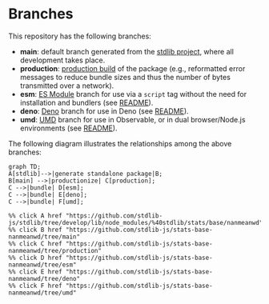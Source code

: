 <!--

@license Apache-2.0

Copyright (c) 2022 The Stdlib Authors.

Licensed under the Apache License, Version 2.0 (the "License");
you may not use this file except in compliance with the License.
You may obtain a copy of the License at

    http://www.apache.org/licenses/LICENSE-2.0

Unless required by applicable law or agreed to in writing, software
distributed under the License is distributed on an "AS IS" BASIS,
WITHOUT WARRANTIES OR CONDITIONS OF ANY KIND, either express or implied.
See the License for the specific language governing permissions and
limitations under the License.

-->

# Branches

This repository has the following branches:

-   **main**: default branch generated from the [stdlib project][stdlib-url], where all development takes place.
-   **production**: [production build][production-url] of the package (e.g., reformatted error messages to reduce bundle sizes and thus the number of bytes transmitted over a network).
-   **esm**: [ES Module][esm-url] branch for use via a `script` tag without the need for installation and bundlers (see [README][esm-readme]).
-   **deno**: [Deno][deno-url] branch for use in Deno (see [README][deno-readme]).
-   **umd**: [UMD][umd-url] branch for use in Observable, or in dual browser/Node.js environments (see [README][umd-readme]).

The following diagram illustrates the relationships among the above branches:

```mermaid
graph TD;
A[stdlib]-->|generate standalone package|B;
B[main] -->|productionize| C[production];
C -->|bundle| D[esm];
C -->|bundle| E[deno];
C -->|bundle| F[umd];

%% click A href "https://github.com/stdlib-js/stdlib/tree/develop/lib/node_modules/%40stdlib/stats/base/nanmeanwd"
%% click B href "https://github.com/stdlib-js/stats-base-nanmeanwd/tree/main"
%% click C href "https://github.com/stdlib-js/stats-base-nanmeanwd/tree/production"
%% click D href "https://github.com/stdlib-js/stats-base-nanmeanwd/tree/esm"
%% click E href "https://github.com/stdlib-js/stats-base-nanmeanwd/tree/deno"
%% click F href "https://github.com/stdlib-js/stats-base-nanmeanwd/tree/umd"
```

[stdlib-url]: https://github.com/stdlib-js/stdlib/tree/develop/lib/node_modules/%40stdlib/stats/base/nanmeanwd
[production-url]: https://github.com/stdlib-js/stats-base-nanmeanwd/tree/production
[deno-url]: https://github.com/stdlib-js/stats-base-nanmeanwd/tree/deno
[deno-readme]: https://github.com/stdlib-js/stats-base-nanmeanwd/blob/deno/README.md
[umd-url]: https://github.com/stdlib-js/stats-base-nanmeanwd/tree/umd
[umd-readme]: https://github.com/stdlib-js/stats-base-nanmeanwd/blob/umd/README.md
[esm-url]: https://github.com/stdlib-js/stats-base-nanmeanwd/tree/esm
[esm-readme]: https://github.com/stdlib-js/stats-base-nanmeanwd/blob/esm/README.md